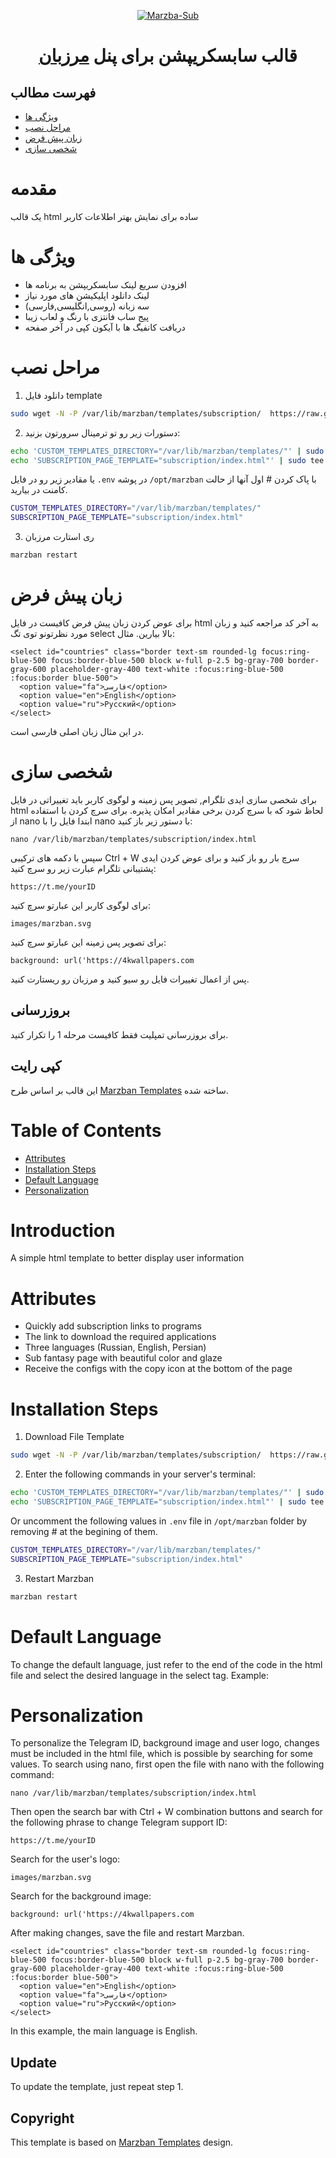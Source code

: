 <p align="center">
  <a href="https://github.com/x0sina/marzban-sub" target="_blank" rel="noopener noreferrer">
    <img src="https://raw.githubusercontent.com/x0sina/marzban-sub/main/preview.png" title="Marzba-Sub"/>
  </a>
</p>
<h1 align="center"/>قالب سابسکریپشن برای پنل  <a href="https://github.com/Gozargah/Marzban">مرزبان</a></h1>

## فهرست مطالب
- [ویژگی‌ ها](#ویژگی-ها)
- [مراحل نصب](#مراحل-نصب)
- [زبان پیش فرض](#زبان-پیش-فرض)
- [شخصی سازی](#شخصی-سازی)

# مقدمه
یک قالب html ساده برای نمایش بهتر اطلاعات کاربر

# ویژگی ها
- افزودن سریع لینک سابسکریپشن به برنامه ها
- لینک دانلود اپلیکیشن های مورد نیاز
- سه زبانه (روسی,انگلیسی,فارسی)
- پیج ساب فانتزی با رنگ و لعاب زیبا
- دریافت کانفیگ ها با آیکون کپی در آخر صفحه

# مراحل نصب
1. دانلود فایل template
```sh
sudo wget -N -P /var/lib/marzban/templates/subscription/  https://raw.githubusercontent.com/x0sina/marzban-sub/main/index.html
```

2. دستورات زیر رو تو ترمینال سرورتون بزنید:
```sh
echo 'CUSTOM_TEMPLATES_DIRECTORY="/var/lib/marzban/templates/"' | sudo tee -a /opt/marzban/.env
echo 'SUBSCRIPTION_PAGE_TEMPLATE="subscription/index.html"' | sudo tee -a /opt/marzban/.env
```
یا مقادیر زیر رو در فایل `.env` در پوشه `/opt/marzban` با پاک کردن # اول آنها از حالت کامنت در بیارید.
```sh
CUSTOM_TEMPLATES_DIRECTORY="/var/lib/marzban/templates/"
SUBSCRIPTION_PAGE_TEMPLATE="subscription/index.html"
```

3. ری استارت مرزبان
```sh
marzban restart
```


# زبان پیش فرض
برای عوض کردن زبان پیش فرض کافیست در فایل html به آخر کد مراجعه کنید و زبان مورد نظرتونو توی تگ select بالا بیارین. مثال:
```
<select id="countries" class="border text-sm rounded-lg focus:ring-blue-500 focus:border-blue-500 block w-full p-2.5 bg-gray-700 border-gray-600 placeholder-gray-400 text-white :focus:ring-blue-500 :focus:border blue-500">
  <option value="fa">فارسی</option>
  <option value="en">English</option>
  <option value="ru">Русский</option>
</select>
```
در این مثال زبان اصلی فارسی است.

# شخصی سازی
برای شخصی سازی ایدی تلگرام, تصویر پس زمینه و لوگوی کاربر باید تغییراتی در فایل html لحاظ شود که با سرچ کردن برخی مقادیر امکان پذیره.
برای سرچ کردن با استفاده از nano ابتدا فایل را با nano با دستور زیر باز کنید:
```
nano /var/lib/marzban/templates/subscription/index.html
```
سپس با دکمه های ترکیبی Ctrl + W سرچ بار رو باز کنید و برای عوض کردن ایدی پشتیبانی تلگرام عبارت زیر رو سرچ کنید:
```
https://t.me/yourID
```
برای لوگوی کاربر این عبارتو سرچ کنید:
```
images/marzban.svg
```
برای تصویر پس زمینه این عبارتو سرچ کنید:
```
background: url('https://4kwallpapers.com
```
پس از اعمال تغییرات فایل رو سیو کنید و مرزبان رو ریستارت کنید.

## بروزرسانی
برای بروزرسانی تمپلیت فقط کافیست مرحله 1 را تکرار کنید.

## کپی رایت
این قالب بر اساس طرح <a href="https://github.com/Gozargah/Marzban">Marzban Templates<a> ساخته شده.

# Table of Contents
- [Attributes](#Attributes)
- [Installation Steps](#Install-Steps)
- [Default Language](#Default-Language)
- [Personalization](#Personalization)

# Introduction
A simple html template to better display user information

# Attributes
- Quickly add subscription links to programs
- The link to download the required applications
- Three languages (Russian, English, Persian)
- Sub fantasy page with beautiful color and glaze
- Receive the configs with the copy icon at the bottom of the page
# Installation Steps
1. Download File Template
```sh
sudo wget -N -P /var/lib/marzban/templates/subscription/  https://raw.githubusercontent.com/x0sina/marzban-sub/main/index.html
```

2. Enter the following commands in your server's terminal:
```sh
echo 'CUSTOM_TEMPLATES_DIRECTORY="/var/lib/marzban/templates/"' | sudo tee -a /opt/marzban/.env
echo 'SUBSCRIPTION_PAGE_TEMPLATE="subscription/index.html"' | sudo tee -a /opt/marzban/.env
```
Or uncomment the following values in `.env` file in `/opt/marzban` folder by removing # at the begining of them.
```sh
CUSTOM_TEMPLATES_DIRECTORY="/var/lib/marzban/templates/"
SUBSCRIPTION_PAGE_TEMPLATE="subscription/index.html"
```

3. Restart Marzban
```sh
marzban restart
```

# Default Language
To change the default language, just refer to the end of the code in the html file and select the desired language in the select tag. Example:

# Personalization
To personalize the Telegram ID, background image and user logo, changes must be included in the html file, which is possible by searching for some values.
To search using nano, first open the file with nano with the following command:
```
nano /var/lib/marzban/templates/subscription/index.html
```
Then open the search bar with Ctrl + W combination buttons and search for the following phrase to change Telegram support ID:
```
https://t.me/yourID
```
Search for the user's logo:
```
images/marzban.svg
```
Search for the background image:
```
background: url('https://4kwallpapers.com
```
After making changes, save the file and restart Marzban.

```
<select id="countries" class="border text-sm rounded-lg focus:ring-blue-500 focus:border-blue-500 block w-full p-2.5 bg-gray-700 border-gray-600 placeholder-gray-400 text-white :focus:ring-blue-500 :focus:border blue-500">
  <option value="en">English</option>
  <option value="fa">فارسی</option>
  <option value="ru">Русский</option>
</select>
```
In this example, the main language is English.

## Update
To update the template, just repeat step 1.

## Copyright
This template is based on <a href="https://github.com/Gozargah/Marzban">Marzban Templates<a> design.

